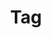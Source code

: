 ---
title: "Tag"
layout: tags
permalink: /tags/
# author_profile: true
sidebar_name: true
sidebar: 
    nav: "docs"
---